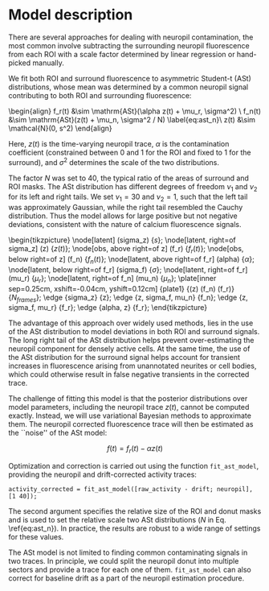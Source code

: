 # Model description

There are several approaches for dealing with neuropil contamination, the most
common involve subtracting the surrounding neuropil fluorescence from each ROI
with a scale factor determined by linear regression or hand-picked manually.

We fit both ROI and surround fluorescence to asymmetric Student-t (ASt)
distributions, whose mean was determined by a common neuropil signal
contributing to both ROI and surrounding fluorescence:

\begin{align}
    f_r(t) &\sim \mathrm{ASt}(\alpha z(t) + \mu_r, \sigma^2) \\
    f_n(t) &\sim \mathrm{ASt}(z(t) + \mu_n, \sigma^2 / N) \label{eq:ast_n}\\
    z(t) &\sim \mathcal{N}(0, s^2)
\end{align}

Here, $z(t)$ is the time-varying neuropil trace, $\alpha$ is the contamination
coefficient (constrained between 0 and 1 for the ROI and fixed to 1 for the
surround), and $\sigma^2$ determines the scale of the two distributions.

The factor $N$ was set to 40, the typical ratio of the areas of surround and
ROI masks. The ASt distribution has different degrees of freedom $\nu_1$ and
$\nu_2$ for its left and right tails. We set $\nu_1=30$ and $\nu_2=1$, such
that the left tail was approximately Gaussian, while the right tail resembled
the Cauchy distribution. Thus the model allows for large positive but not
negative deviations, consistent with the nature of calcium fluorescence
signals.

\begin{tikzpicture}
    \node[latent] (sigma_z) {$s$};
    \node[latent, right=of sigma_z] (z) {$z(t)$};
    \node[obs, above right=of z] (f_r) {$f_r(t)$};
    \node[obs, below right=of z] (f_n) {$f_n(t)$};
    \node[latent, above right=of f_r] (alpha) {$\alpha$};
    \node[latent, below right=of f_r] (sigma_f) {$\sigma$};
    \node[latent, right=of f_r] (mu_r) {$\mu_r$};
    \node[latent, right=of f_n] (mu_n) {$\mu_n$};
    \plate[inner sep=0.25cm, xshift=-0.04cm, yshift=0.12cm] {plate1} {(z) (f_n) (f_r)} {$N_{frames}$};
    \edge {sigma_z} {z};
    \edge {z, sigma_f, mu_n} {f_n};
    \edge {z, sigma_f, mu_r} {f_r};
    \edge {alpha, z} {f_r};
\end{tikzpicture}
<!--
  \caption{Probabilistic graphical model for neuropil contamination. By
  convention, gray nodes indicate observed random variables, while white nodes
  are unobserved and their posterior distribution has to be inferred from the
  data.} \label{fig:neuropil}
-->

The advantage of this approach over widely used methods, lies in the use of the
ASt distribution to model deviations in both ROI and surround signals. The
long right tail of the ASt distribution helps prevent over-estimating the
neuropil component for densely active cells. At the same time, the use of the
ASt distribution for the surround signal helps account for transient increases
in fluorescence arising from unannotated neurites or cell bodies, which could
otherwise result in false negative transients in the corrected trace.

The challenge of fitting this model is that the posterior distributions over
model parameters, including the neuropil trace $z(t)$, cannot be computed
exactly. Instead, we will use variational Bayesian methods to approximate
them. The neuropil corrected fluorescence trace will then be estimated as the
``noise'' of the ASt model:

$$f(t) = f_r(t)- \alpha z(t)$$

Optimization and correction is carried out using the function `fit_ast_model`,
providing the neuropil and drift-corrected activity traces: 
```
activity_corrected = fit_ast_model([raw_activity - drift; neuropil], [1 40]);
```

The second argument specifies the relative size of the ROI and donut masks and
is used to set the relative scale two ASt distributions ($N$ in Eq.
\ref{eq:ast_n}). In practice, the results are robust to a wide range of
settings for these values. 

The ASt model is not limited to finding common contaminating signals in two
traces. In principle, we could split the neuropil donut into multiple sectors
and provide a trace for each one of them. `fit_ast_model` can also correct for
baseline drift as a part of the neuropil estimation procedure.
